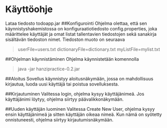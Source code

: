 # Käyttöohje
Lataa tiedosto todoapp.jar
##Konfigurointi
Ohjelma olettaa, että sen käynnistyshakemistossa on konfiguraatiotiedosto config.properties, joka määrittelee käyttäjät ja omat listat tallentavien tiedostojen
sekä sanakirja sisältävän tiedoston nimet. Tiedoston muoto on seuraava
>userFile=users.txt
dictionaryFile=dictionary.txt
myListFile=mylist.txt

##Ohjelman käynnistäminen
Ohjelma käynnistetään komennolla
>java -jar hanzipractice-0.2.jar

##Aloitus
Sovellus käynnistyy aloitusnäkymään, jossa on mahdollisuus kirjautua, luoda uusi käyttäjä tai poistua sovelluksesta.

##Kirjautuminen
Valitessa login, ohjelma kysyy käyttäjänimeä. Jos käyttäjänimi löytyy, ohjelma siirtyy päävalikkonäkymään.

##Uuden käyttäjän luominen
Valitessa Create New User, ohjelma kysyy ensin käyttäjänimeä ja sitten käyttäjän oikeaa nimeä. Kun nämä on syötetty onnistuneesti, ohjelma siirtyy kirjautumisnäkymään. 

